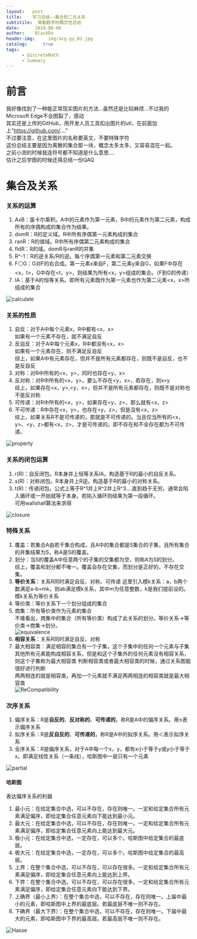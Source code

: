 ```yaml
---
layout:   post
title:    学习总结——集合和二元关系
subtitile:  离散数学的概念性总结
date:      2019-06-06
auther:    BlackDn
header-img:     img/acg.gy_02.jpg 
catalog:      true
tags:   
      - DiscreteMath
      - Summary
---
```

# 前言
我好像找到了一种能正常现实图片的方法...虽然还是比较麻烦...不过我的Microsoft Edge不会图裂了，感动  
其实还是上传的GitHub，用开发人员工具扣出图片的utl，在前面加上"https://github.com/...."  
不过要注意，在这里图片的名称要英文，不要特殊字符  
这份总结主要是因为离散的集合那一块，概念太多太多，又容易混在一起。  
之前小测的时候我连符号都不知道是什么意思....  
估计之后学图的时候还得总结一份QAQ  
# 集合及关系
### 关系的运算
1. AxB：笛卡尔乘积。A中的元素作为第一元素，B中的元素作为第二元素，构成所有的序偶构成的集合作为结果。
2. domR：R的定义域。R中所有序偶第一元素构成的集合
3. ranR：R的值域。R中所有序偶第二元素构成的集合
4. fldR：R的域。domR与ranR的并集
5. R^-1：R的逆关系/R的逆。每个序偶第一元素和第二元素交换
6. F⚪G：G对F的右合成。第一元素x来自F，第二元素y来自G，如果F中存在<x，t>，G中存在<t，y>，则结果为所有<x，y>组成的集合。（F到G的传递）
7. IA：基于A的恒等关系。即所有元素既作为第一元素也作为第二元素<x，x>所组成的集合  

![calculate](https://github.com/BlackDn/BlackDn.github.io/blob/master/img/Post_Set/calculate.png?raw=true)  
### 关系的性质
1. 自反：对于A中每个元素x，R中都有<x，x>  
如果有一个元素不存在，就不满足自反
2. 反自反：对于A中每个元素x，R中都没有<x，x>  
如果有一个元素存在，则不满足反自反  
综上，如果A中有元素存在，但并不是所有元素都存在，则既不是自反，也不是反自反  
3. 对称：对R中所有的<x，y>，同时也存在<y，x>
4. 反对称：对R中所有的<x，y>，要么不存在<y，x>，若存在，则x=y  
综上，如果存在<x，y>,<y，x>，但并不是所有元素都存在，则既不是对称也不是反对称  
5. 可传递：对R中所有的<x，y>，如果存在<y，z>，那么就有<x，z>
6. 不可传递：R中存在<x，y>，也存在<y，z>，但是没有<x，z>  
综上，如果关系R不是可传递的，那就是不可传递的。当且仅当所有的<x，y>、<y，z>都有<x，z>，才是可传递的。即不存在和不全存在都为不可传递。  

![property](https://github.com/BlackDn/BlackDn.github.io/blob/master/img/Post_Set/property.png?raw=true)  
### 关系的闭包运算
1. r(R)：自反闭包。R本身并上恒等关系IA。构造基于R的最小的自反关系。
2. s(R)：对称闭包。R本身并上R逆。构造基于R的最小的对称关系。
3. t(R)：传递闭包。公式上等于R^1并上R^2并上R^3....直到趋于无穷。通常会陷入循环或一开始就等于本身。若陷入循环则结果为第一段循环。  
可用wallshall算法来求得  

![closure](https://github.com/BlackDn/BlackDn.github.io/blob/master/img/Post_Set/closure.png?raw=true)  
### 特殊关系
1. 覆盖：若集合A由若干集合构成，且A中的集合都是S集合的子集，且所有集合的并集结果为S，称A是S的覆盖。
2. 划分：当S的覆盖A中任意两个的子集的交集都为空，则称A为S的划分。  
综上，覆盖和划分都不唯一。覆盖会存在交集，而划分是正好的，不存在交集。
3. **等价关系**：关系R同时满足自反、对称、可传递
这里引入模k关系：a，b两个数满足a-b=mk，则ab满足模k关系，其中m为任意整数，k是我们提前设的。模k关系为等价关系  
4. 等价类：等价关系下一个划分组成的集合  
5. 商集：所有等价类作为元素的集合  
不难看出，商集中的集合（所有等价类）构成了此关系的划分。等价关系->等价类->商集->划分。  
![equivalence](https://github.com/BlackDn/BlackDn.github.io/blob/master/img/Post_Set/equivalence.png?raw=true)  
6. **相容关系**：关系R同时满足自反、对称
7. 最大相容类：满足相容的集合有一个子集，这个子集中的任何一个元素与子集其他所有元素能构成相容关系，但是和这个子集外的任何元素没有相容关系，则这个子集称为最大相容类
判断相容类或者最大相容类的时候，通过关系图能很好进行判断  
两两相连的就是相容类，再加一个元素就不满足两两相连的相容类就是最大相容类  
![ReCompatibility](https://github.com/BlackDn/BlackDn.github.io/blob/master/img/Post_Set/ReCompatibility.png?raw=true)

### 次序关系
1. 偏序关系：R是**自反的**、**反对称的**、**可传递的**，称R是A中的偏序关系。用≤表示偏序关系
2. 拟序关系：R是**反自反的**、**可传递的**，称R是A中的拟序关系。用＜表示拟序关系
3. 全序关系：R是偏序关系，对于A中每一个x，y，都有x小于等于y或y小于等于x。即满足线性关系（一条线），哈斯图中一层只有一个元素

![partial](https://github.com/BlackDn/BlackDn.github.io/blob/master/img/Post_Set/partial.png?raw=true)  
#### 哈斯图
表达偏序关系的利器  
1. 最小元：在给定集合中选，可以不存在，存在则唯一。一定和给定集合所有元素满足偏序，即给定集合任意元素向下能达到最小元。
2. 最大元：在给定集合中选，可以不存在，存在则唯一。一定和给定集合所有元素满足偏序，即给定集合任意元素向上能达到最大元。
3. 极小元：在给定集合中选，一定存在，可以多个。哈斯图中给定集合的最底层。
4. 极大元：在给定集合中选，一定存在，可以多个。哈斯图中给定集合的最高层。
5. 上界：在整个集合中选，可以不存在，可以存在很多。一定和给定集合所有元素满足偏序，即给定集合任意元素向上能达到上界。
6. 下界：在整个集合中选，可以不存在，可以存在很多。一定和给定集合所有元素满足偏序，即给定集合任意元素向下能达到下界。
7. 上确界（最小上界）：在整个集合中选，可以不存在，存在则唯一。上届中最小的元素，即哈斯图中上界的最底层。若最底层不唯一则不存在。
8. 下确界（最大下界）：在整个集合中选，可以不存在，存在则唯一。下届中最大的元素，即哈斯图中下界的最高层。若最高层不唯一则不存在。

![Hasse](https://github.com/BlackDn/BlackDn.github.io/blob/master/img/Post_Set/Hasse.png?raw=true)  

